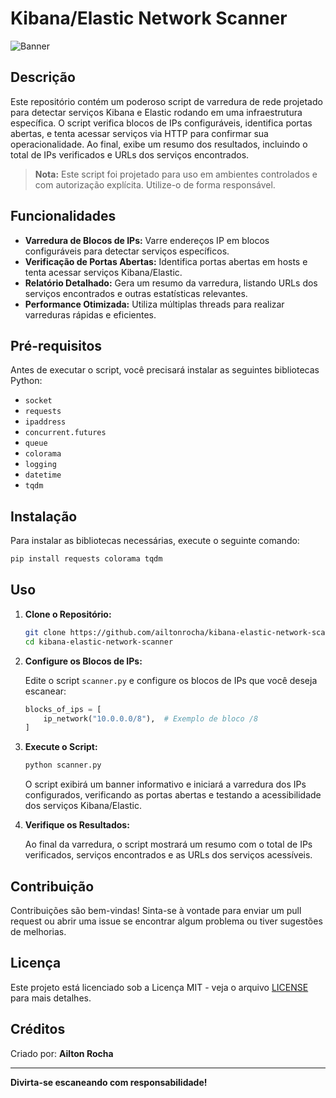 # Kibana/Elastic Network Scanner

![Banner](https://prnt.sc/A9zLQtJeFKF4) <!-- Substitua com um link para um banner ou imagem relevante -->

## Descrição

Este repositório contém um poderoso script de varredura de rede projetado para detectar serviços Kibana e Elastic rodando em uma infraestrutura específica. O script verifica blocos de IPs configuráveis, identifica portas abertas, e tenta acessar serviços via HTTP para confirmar sua operacionalidade. Ao final, exibe um resumo dos resultados, incluindo o total de IPs verificados e URLs dos serviços encontrados.

> **Nota:** Este script foi projetado para uso em ambientes controlados e com autorização explícita. Utilize-o de forma responsável.

## Funcionalidades

- **Varredura de Blocos de IPs:** Varre endereços IP em blocos configuráveis para detectar serviços específicos.
- **Verificação de Portas Abertas:** Identifica portas abertas em hosts e tenta acessar serviços Kibana/Elastic.
- **Relatório Detalhado:** Gera um resumo da varredura, listando URLs dos serviços encontrados e outras estatísticas relevantes.
- **Performance Otimizada:** Utiliza múltiplas threads para realizar varreduras rápidas e eficientes.

## Pré-requisitos

Antes de executar o script, você precisará instalar as seguintes bibliotecas Python:

- `socket`
- `requests`
- `ipaddress`
- `concurrent.futures`
- `queue`
- `colorama`
- `logging`
- `datetime`
- `tqdm`

## Instalação

Para instalar as bibliotecas necessárias, execute o seguinte comando:

```bash
pip install requests colorama tqdm
```

## Uso

1. **Clone o Repositório:**

   ```bash
   git clone https://github.com/ailtonrocha/kibana-elastic-network-scanner.git
   cd kibana-elastic-network-scanner
   ```

2. **Configure os Blocos de IPs:**

   Edite o script `scanner.py` e configure os blocos de IPs que você deseja escanear:

   ```python
   blocks_of_ips = [
       ip_network("10.0.0.0/8"),  # Exemplo de bloco /8
   ]
   ```

3. **Execute o Script:**

   ```bash
   python scanner.py
   ```

   O script exibirá um banner informativo e iniciará a varredura dos IPs configurados, verificando as portas abertas e testando a acessibilidade dos serviços Kibana/Elastic.

4. **Verifique os Resultados:**

   Ao final da varredura, o script mostrará um resumo com o total de IPs verificados, serviços encontrados e as URLs dos serviços acessíveis.

## Contribuição

Contribuições são bem-vindas! Sinta-se à vontade para enviar um pull request ou abrir uma issue se encontrar algum problema ou tiver sugestões de melhorias.

## Licença

Este projeto está licenciado sob a Licença MIT - veja o arquivo [LICENSE](LICENSE) para mais detalhes.

## Créditos

Criado por: **Ailton Rocha**

---

**Divirta-se escaneando com responsabilidade!**
